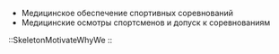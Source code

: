 - Медицинское обеспечение спортивных соревнований
- Медицинские осмотры спортсменов и допуск к соревнованиям

::SkeletonMotivateWhyWe
::